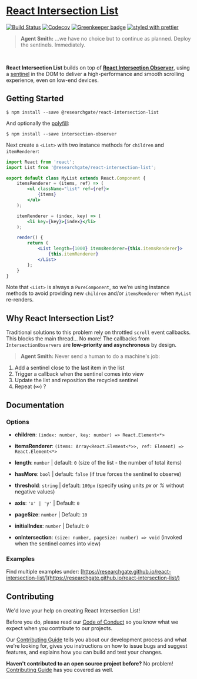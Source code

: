 # [React Intersection List](https://researchgate.github.io/react-intersection-list/)

[![Build Status](https://travis-ci.org/researchgate/react-intersection-list.svg?branch=master)](https://travis-ci.org/researchgate/react-intersection-list) [![Codecov](https://img.shields.io/codecov/c/github/researchgate/react-intersection-list.svg)](https://codecov.io/gh/researchgate/react-intersection-list) [![Greenkeeper badge](https://badges.greenkeeper.io/researchgate/react-intersection-list.svg)](https://greenkeeper.io/) [![styled with prettier](https://img.shields.io/badge/styled_with-prettier-ff69b4.svg)](https://github.com/prettier/prettier)

> **Agent Smith:** ...we have no choice but to continue as planned. Deploy the sentinels. Immediately.

<br>

<!-- ### An Infinite Scroller List Component -->

**React Intersection List** builds on top of **[React Intersection Observer](https://github.com/researchgate/react-intersection-observer)**, using a [sentinel](https://en.wikipedia.org/wiki/Sentinel_value) in the DOM to deliver a high-performance and smooth scrolling experience, even on low-end devices.

## Getting Started

```
$ npm install --save @researchgate/react-intersection-list
```

And optionally the [polyfill](https://github.com/w3c/IntersectionObserver/tree/gh-pages/polyfill):

```
$ npm install --save intersection-observer
```

Next create a `<List>` with two instance methods for `children` and `itemRenderer`:

```jsx
import React from 'react';
import List from '@researchgate/react-intersection-list';

export default class MyList extends React.Component {
    itemsRenderer = (items, ref) => (
        <ul className="list" ref={ref}>
            {items}
        </ul>
    );

    itemRenderer = (index, key) => (
        <li key={key}>{index}</li>
    );

    render() {
        return (
            <List length={1000} itemsRenderer={this.itemsRenderer}>
                {this.itemRenderer}
            </List>
        );
    }
}
```

Note that `<List>` is always a `PureComponent`, so we're using instance methods to avoid providing new `children` and/or `itemsRenderer` when `MyList` re-renders.

## Why React Intersection List?

Traditional solutions to this problem rely on throttled `scroll` event callbacks. This blocks the main thread... No more! The callbacks from `IntersectionObservers` are **low-priority and asynchronous** by design.

> **Agent Smith:** Never send a human to do a machine's job:

1. Add a sentinel close to the last item in the list
2. Trigger a callback when the sentinel comes into view
3. Update the list and reposition the recycled sentinel
4. Repeat (∞) ?

## Documentation

### Options

- **children**: `(index: number, key: number) => React.Element<*>`

- **itemsRenderer**: `(items: Array<React.Element<*>>, ref: Element) => React.Element<*>`

- **length**: `number` | default: `0` (size of the list - the number of total items)

- **hasMore**: `bool` | default: `false` (if true forces the sentinel to observe)

- **threshold**: `string` | default: `100px` (specify using units _px_ or _%_ without negative values)

- **axis**: `'x' | 'y'` | Default: `0`

- **pageSize**: `number` | Default: `10`

- **initialIndex**: `number` | Default: `0`

- **onIntersection**: `(size: number, pageSize: number) => void` (invoked when the sentinel comes into view)

### Examples

Find multiple examples under: [https://researchgate.github.io/react-intersection-list/](https://researchgate.github.io/react-intersection-list/)


## Contributing

We'd love your help on creating React Intersection List!

Before you do, please read our [Code of Conduct](.github/CODE_OF_CONDUCT.md) so you know what we expect when you contribute to our projects.

Our [Contributing Guide](.github/CONTRIBUTING.md) tells you about our development process and what we're looking for, gives you instructions on how to issue bugs and suggest features, and explains how you can build and test your changes.

**Haven't contributed to an open source project before?** No problem! [Contributing Guide](.github/CONTRIBUTING.md) has you covered as well.
